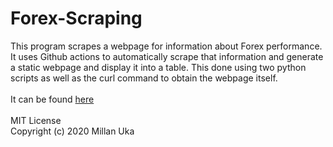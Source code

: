# Forex-Scraping

This program scrapes a webpage for information about Forex performance. It uses Github actions to automatically scrape that information and generate a static webpage and display it into a table. This done using two python scripts as well as the curl command to obtain the webpage itself.
<br/>
<br/>
It can be found <a href="https://millanuka.github.io/Forex-Scraping/">here</a>
<br/>
<br/>
MIT License
<br/>
Copyright (c) 2020 Millan Uka
